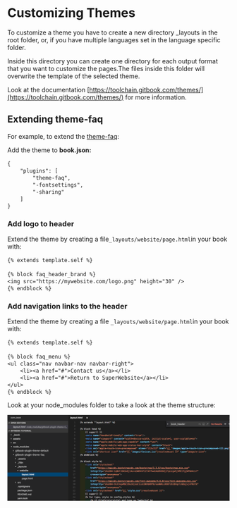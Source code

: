 # Customizing Themes

To customize a theme you have to create a new directory \_layouts in the root folder, or, if you have multiple languages set in the language specific folder.

Inside this directory you can create one directory for each output format that you want to customize the pages.The files inside this folder will overwrite the template of the selected theme.

Look at the documentation [https://toolchain.gitbook.com/themes/](https://toolchain.gitbook.com/themes/) for more information.



## Extending theme-faq

For example, to extend the [theme-faq](https://github.com/GitbookIO/theme-faq):

Add the theme to **book.json:**

```
{
    "plugins": [
        "theme-faq",
        "-fontsettings",
        "-sharing"
    ]
}
```

### Add logo to header

Extend the theme by creating a file`_layouts/website/page.html`in your book with:

```
{% extends template.self %}

{% block faq_header_brand %}
<img src="https://mywebsite.com/logo.png" height="30" />
{% endblock %}
```



### Add navigation links to the header

Extend the theme by creating a file `_layouts/website/page.html`in your book with:

```
{% extends template.self %}

{% block faq_menu %}
<ul class="nav navbar-nav navbar-right">
    <li><a href="#">Contact us</a></li>
    <li><a href="#">Return to SuperWebsite</a></li>
</ul>
{% endblock %}
```



Look at your node\_modules folder to take a look at the theme structure:

![](/assets/imported-theme.png)



